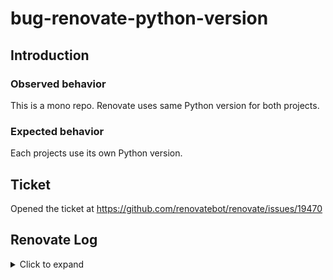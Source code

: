 # bug-renovate-python-version

## Introduction

### Observed behavior

This is a mono repo. 
Renovate uses same Python version for both projects.

### Expected behavior

Each projects use its own Python version.

## Ticket

Opened the ticket at https://github.com/renovatebot/renovate/issues/19470

## Renovate Log

<details>
  <summary>Click to expand</summary>

  ```shell

  ```
</details>
